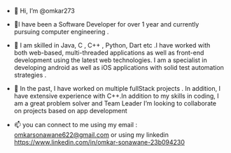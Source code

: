 - 👋 Hi, I’m @omkar273
- 👀I have been a Software Developer for over 1 year and currently pursuing computer engineering .

- 🌱 I am skilled in Java, C , C++ , Python, Dart etc .I have worked with both web-based, multi-threaded applications as well as front-end development using the latest          web technologies. I am a specialist in developing android as well as iOS applications with solid test automation strategies .


- 💞️ In the past, I have worked on multiple fullStack projects . In addition, I have extensive experience with C++.In addition to my skills in coding, I am a great             problem solver and Team Leader
      I’m looking to collaborate on projects based on app development
      
- 📫 you can connect to me using my email : omkarsonawane622@gmail.com
      or using my linkedin https://www.linkedin.com/in/omkar-sonawane-23b094230

